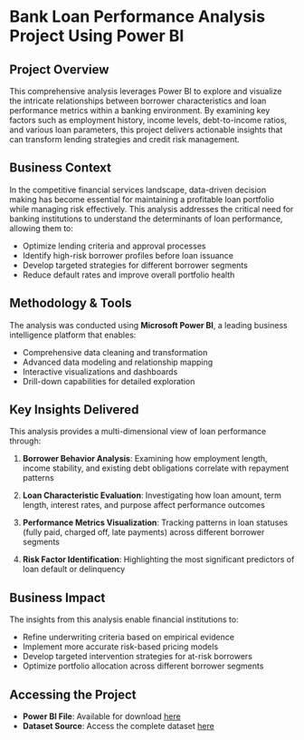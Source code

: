 # Bank Loan Performance Analysis Project Using Power BI

## Project Overview

This comprehensive analysis leverages Power BI to explore and visualize the intricate relationships between borrower characteristics and loan performance metrics within a banking environment. By examining key factors such as employment history, income levels, debt-to-income ratios, and various loan parameters, this project delivers actionable insights that can transform lending strategies and credit risk management.

## Business Context

In the competitive financial services landscape, data-driven decision making has become essential for maintaining a profitable loan portfolio while managing risk effectively. This analysis addresses the critical need for banking institutions to understand the determinants of loan performance, allowing them to:

- Optimize lending criteria and approval processes
- Identify high-risk borrower profiles before loan issuance
- Develop targeted strategies for different borrower segments
- Reduce default rates and improve overall portfolio health

## Methodology & Tools

The analysis was conducted using **Microsoft Power BI**, a leading business intelligence platform that enables:
- Comprehensive data cleaning and transformation
- Advanced data modeling and relationship mapping
- Interactive visualizations and dashboards
- Drill-down capabilities for detailed exploration

## Key Insights Delivered

This analysis provides a multi-dimensional view of loan performance through:

1. **Borrower Behavior Analysis**: Examining how employment length, income stability, and existing debt obligations correlate with repayment patterns

2. **Loan Characteristic Evaluation**: Investigating how loan amount, term length, interest rates, and purpose affect performance outcomes

3. **Performance Metrics Visualization**: Tracking patterns in loan statuses (fully paid, charged off, late payments) across different borrower segments

4. **Risk Factor Identification**: Highlighting the most significant predictors of loan default or delinquency

## Business Impact

The insights from this analysis enable financial institutions to:
- Refine underwriting criteria based on empirical evidence
- Implement more accurate risk-based pricing models
- Develop targeted intervention strategies for at-risk borrowers
- Optimize portfolio allocation across different borrower segments

## Accessing the Project

- **Power BI File**: Available for download [here](https://drive.google.com/file/d/1_aGf0aShF6vR91BisE-FGKzTPm1zWiXm/view?usp=sharing)
- **Dataset Source**: Access the complete dataset [here](https://drive.google.com/uc?export=download&id=1yNL9gfv-DlD3cEW9o2GJvtJ9Bzbm37R7)
